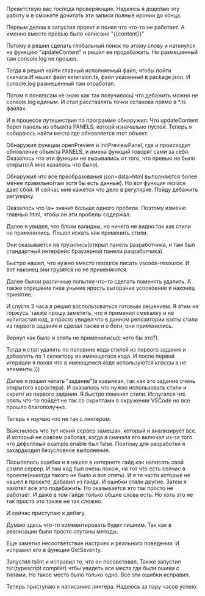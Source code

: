 Преветствую вас господа проверяющие. Надеюсь я доделаю эту работу и в сможете дочитать эти записи полные иронии до конца.

Первым делом я запустил проект и понял что что-то не работает.
А именно вместо превью было написано "{{content}}"

Потому я решил сделать глобальный поиск по этому слову и наткнулся на функцию "updateContent" и решил ее продебажить. Но размешенный там console.log не прошел.

Тогда я решил найти главный исполняемый файл, чтобы пойти сначала.И нашел файл extension.ts, файл указанный в package.json. И console.log размешенный там отработал. 

Потом я понял(сам не знаю как так получилось) что дебажить можно не console.log единым. И стал расставлять точки останова прямо в *.ts файлах.

И в процессе путешествия по программе обнаружил. Что updateContent берет панель из объекта PANELS, которй изначально пустой. Теперь я собираюсь найти место где обновляется этот объект.

Обнаружил функции openPreview и initPreviewPanel, где и происходит обновление объекта PANELS, и имена функций говорят сами за себя. Оказалось что эти функции не вызывались от того, что превью не было открыто(А мне казалось что было).

Обнаружил что все преобразования json>data>html выполняются более менее правильно(там хотя бы есть данные). Но вот функция replace дает сбой. И сейчас мне кажется что дело в регулярке. Пойду дебажить регулярку.

Оказалось что \s+ значит больше одного пробела. Поэтому изменю главный html, чтобы он эти пробелы содержал.

Далее я увидел, что блоки валидны, но ничего не видно так как стили не применились. Пошел искать как применить стили.

Они оказывается не грузились(открыл панель разработчика, и там был стандартный интерфейс браузерной панели разработчика).

Быстро нашел, что нужно вместо resource писать vscode-resource. И вот наконец они грузятся но не применяются. 

Далее былои различные попытки что-то сделать поменять удалить. А также отрицание гнев уныние ярость выгорание успокоение и наконец принятие.

И спустя 3 часа я решил воспользоваться готовым решением. Я этим не горжусь, также прошу заметить, что я применил смекалку и не копипастил код, а просто увидел что в данном репозитории взяты стили из первого задания и сделал также и о боги, они применились.

Вернул как было и опять не применились(с чего бы это?).

Тогда я стал удалять по половине кода стилей из первого задания и добавлять по 1 селектору из имеющегося кода. И после первой итерации я понял что в имеющемся коде используются классы а не элементы.)))

Далее я пошел читать "задание"(в кавычках, так как это задание очень открытого характера). И оказалось что нужно использовать стили и скрипт из первого задания. Я быстро поменял стили. Испугался что опять что-то пойдет не так со скриптами в окружении VSCode но все прошло благополучно.

Теперь я изучаю что не так с линтером.

Выяснилось что тут некий сервер замешан, который и анализирует все. И который не совсем работал, когда я сначала его включал из-за того что дефолтный example.enable был false. Поэтому для разработки я захардкодил безусловное выполнение.

Посыпались ошибки и я нашел в интернете гайд как написать свой сэмпл сервер. И там код был очень похож, на тот что есть сейчас в проекте(никогда такого не было и вот опять). И я те части которые не нашел в проекте, добавил из гайда. И ошибки стали другие. Затем я захотел все это подебажить. Но оказывается это так просто не работает. И даже в том гайде только общие слова есть. Но хоть это не так просто это также не так сложно. 

И сейчас приступаю к дебагу.

Думаю здесь что-то комментировать будет лишним. Так как в реализации были просто спутаны методы.

Еще заметил несоответствие настроек и реального поведения. И исправил его в функции GetSeverity.

Запустил tslint и исправил то, что он посоветовал. Также запустил tsc(typescript compiler) чтбы увидеть все места где были ошики с типами. Но такое место было только одно. Все эти ошибки исправил.

Теперь приступаю к написанию линтера. Надеюсь за пару часов успею.